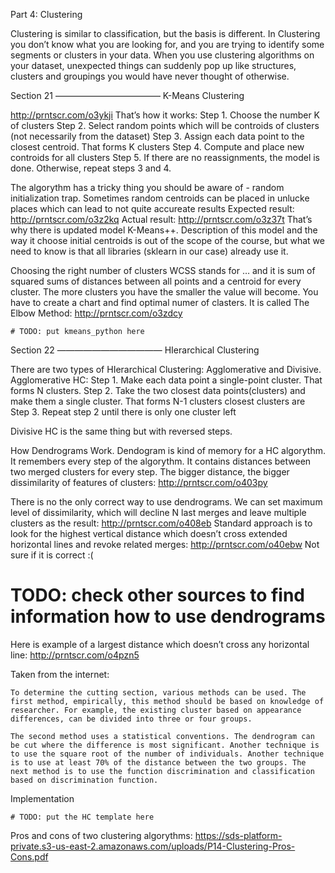 Part 4: Clustering

Clustering is similar to classification, but the basis is different. In Clustering you don’t know what you are looking for, and you are trying to identify some segments or clusters in your data. When you use clustering algorithms on your dataset, unexpected things can suddenly pop up like structures, clusters and groupings you would have never thought of otherwise.

Section 21
————————————
K-Means Clustering

http://prntscr.com/o3ykji
That’s how it works:
Step 1. Choose the number K of clusters 
Step 2. Select random points which will be controids of clusters (not necessarily from the dataset)
Step 3. Assign each data point to the closest centroid. That forms K clusters
Step 4. Compute and place new controids for all clusters
Step 5. If there are no reassignments, the model is done. Otherwise, repeat steps 3 and 4.

The algorythm has a tricky thing you should be aware of - random initialization trap. Sometimes random centroids can be placed in unlucke places which can lead to not quite accureate results
Expected result: http://prntscr.com/o3z2kq
Actual result: http://prntscr.com/o3z37t
That’s why there is updated model K-Means++. Description of this model and the way it choose initial centroids is out of the scope of the course, but what we need to know is that all libraries (sklearn in our case) already use it.

Choosing the right number of clusters
WCSS stands for … and it is sum of squared sums of distances between all points and a centroid for every cluster. The more clusters you have the smaller the value will become. You have to create a chart and find optimal numer of clasters. It is called The Elbow Method: http://prntscr.com/o3zdcy

```
# TODO: put kmeans_python here
```

Section 22
————————————
HIerarchical Clustering

There are two types of HIerarchical Clustering: Agglomerative and Divisive.
Agglomerative HC:
Step 1. Make each data point a single-point cluster. That forms N clusters.
Step 2. Take the two closest data points(clusters) and make them a single cluster. That forms N-1 clusters
closest clusters are 
Step 3. Repeat step 2 until there is only one cluster left

Divisive HC is the same thing but with reversed steps.

How Dendrograms Work.
Dendogram is kind of memory for a HC algorythm. It remembers every step of the algorythm. It contains distances between two merged clusters for every step. The bigger distance, the bigger dissimilarity of features of clusters: http://prntscr.com/o403py

There is no the only correct way to use dendrograms.
We can set maximum level of dissimilarity, which will decline N last merges and leave multiple clusters as the result: http://prntscr.com/o408eb
Standard approach is to look for the highest vertical distance which doesn’t cross extended horizontal lines and revoke related merges: http://prntscr.com/o40ebw
Not sure if it is correct :(
# TODO: check other sources to find information how to use dendrograms
Here is example of a largest distance which doesn’t cross any horizontal line: http://prntscr.com/o4pzn5

Taken from the internet:
```
To determine the cutting section, various methods can be used. The first method, empirically, this method should be based on knowledge of researcher. For example, the existing cluster based on appearance differences, can be divided into three or four groups.

The second method uses a statistical conventions. The dendrogram can be cut where the difference is most significant. Another technique is to use the square root of the number of individuals. Another technique is to use at least 70% of the distance between the two groups. The next method is to use the function discrimination and classification based on discrimination function.
```

Implementation
```
# TODO: put the HC template here
```

Pros and cons of two clustering algorythms: https://sds-platform-private.s3-us-east-2.amazonaws.com/uploads/P14-Clustering-Pros-Cons.pdf



